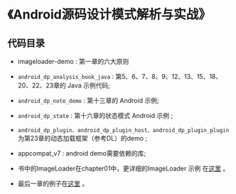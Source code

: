 # 《Android源码设计模式解析与实战》


## 代码目录

* imageloader-demo : 第一章的六大原则
* `android_dp_analysis_book_java` : 第5、6、7、8、9、12、13、15、18、20、22、23章的 Java 示例代码;
* `android_dp_note_demo` : 第十三章的 Android 示例;
* `android_dp_state` : 第十六章的状态模式 Android 示例 ;
* `android_dp_plugin、android_dp_plugin_host、android_dp_plugin_plugin`为第23章的动态加载框架（参考DL）的demo ;
* appcompat_v7 : android demo需要依赖的库;

* 书中的ImageLoader在chapter01中，更详细的ImageLoader 示例 在[这里](https://github.com/hehonghui/simple_imageloader) 。
* 最后一章的例子在[这里](https://github.com/bboyfeiyu/the-tech-frontier-app) 。
